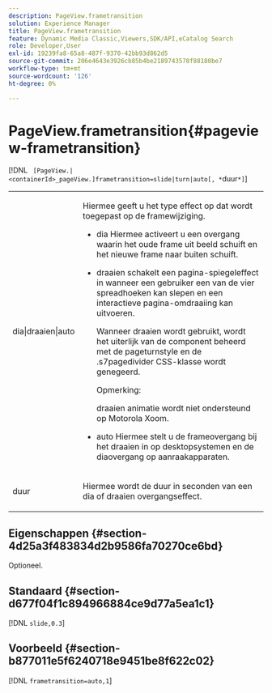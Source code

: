 ```yaml
---
description: PageView.frametransition
solution: Experience Manager
title: PageView.frametransition
feature: Dynamic Media Classic,Viewers,SDK/API,eCatalog Search
role: Developer,User
exl-id: 19239fa8-65a8-487f-9370-42bb93d862d5
source-git-commit: 206e4643e3926cb85b4be2189743578f88180be7
workflow-type: tm+mt
source-wordcount: '126'
ht-degree: 0%

---
```


# PageView.frametransition{#pageview-frametransition}

[!DNL ` [PageView.|<containerId>_pageView.]frametransition=slide|turn|auto[, *`duur`*]`]

<table id="table_625D0EEDA21B46FEA3F5CF7DDF769B50"> 
 <tbody> 
  <tr> 
   <td colname="col1"> <p> <span class="codeph"> dia|draaien|auto</span> </p> </td> 
   <td colname="col2"> <p> Hiermee geeft u het type effect op dat wordt toegepast op de framewijziging. </p> <p> 
     <ul id="ul_4224B7C2722A4185A8BD48703D019AA1"> 
      <li id="li_8482037F8E1C4F11A84DF51790A073FE"> <p><span class="codeph"> dia</span> Hiermee activeert u een overgang waarin het oude frame uit beeld schuift en het nieuwe frame naar buiten schuift. </p> </li> 
      <li id="li_CE9A99564DF348D0A76AB2A5945155A5"> <p><span class="codeph"> draaien</span> schakelt een pagina-spiegeleffect in wanneer een gebruiker een van de vier spreadhoeken kan slepen en een interactieve pagina-omdraaiing kan uitvoeren. </p> <p>Wanneer <span class="codeph"> draaien</span> wordt gebruikt, wordt het uiterlijk van de component beheerd met de <span class="codeph"> pageturnstyle</span> en de <span class="codeph"> .s7pagedivider</span> CSS-klasse wordt genegeerd. </p> <p>Opmerking:  <p><span class="codeph"> draaien</span> animatie wordt niet ondersteund op Motorola Xoom. </p> </p> </li> 
      <li id="li_79F85B0429CD4B389399FB3823FE767F"> <p> <span class="codeph"> auto</span> Hiermee stelt u de frameovergang bij het draaien in op desktopsystemen en de diaovergang op aanraakapparaten. </p> </li> 
     </ul> </p> </td> 
  </tr> 
  <tr> 
   <td colname="col1"> <p><span class="codeph"><span class="varname"> duur</span></span> </p> </td> 
   <td colname="col2"> <p>Hiermee wordt de duur in seconden van een <span class="codeph"> dia</span> of <span class="codeph"> draaien</span> overgangseffect. </p> </td> 
  </tr> 
 </tbody> 
</table>

## Eigenschappen {#section-4d25a3f483834d2b9586fa70270ce6bd}

Optioneel.

## Standaard {#section-d677f04f1c894966884ce9d77a5ea1c1}

[!DNL `slide,0.3`]

## Voorbeeld {#section-b877011e5f6240718e9451be8f622c02}

[!DNL `frametransition=auto,1`]
